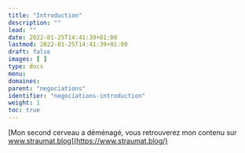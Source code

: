 ```yaml
---
title: "Introduction"
description: ""
lead: ""
date: 2022-01-25T14:41:39+01:00
lastmod: 2022-01-25T14:41:39+01:00
draft: false
images: [ ]
type: docs
menu:
domaines:
parent: "negociations"
identifier: "negociations-introduction"
weight: 1
toc: true
---
```


[Mon second cerveau a déménagé, vous retrouverez mon contenu sur www.straumat.blog](https://www.straumat.blog/)